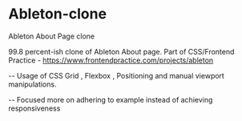 # Ableton-clone
Ableton About Page clone

99.8 percent-ish clone of Ableton About page. Part of CSS/Frontend Practice - https://www.frontendpractice.com/projects/ableton

-- Usage of CSS Grid , Flexbox , Positioning and manual viewport manipulations. 

-- Focused more on adhering to example instead of achieving responsiveness
